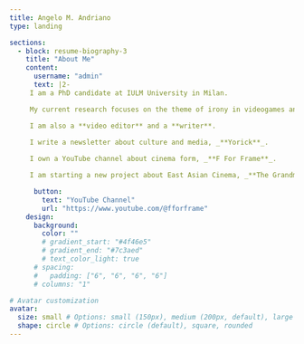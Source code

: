 ```yaml
---
title: Angelo M. Andriano
type: landing

sections:
  - block: resume-biography-3
    title: "About Me"
    content:
      username: "admin"
      text: |2-
     I am a PhD candidate at IULM University in Milan.

     My current research focuses on the theme of irony in videogames and the way in which game designers can foster the illusion of decentralization for the players.

     I am also a **video editor** and a **writer**.

     I write a newsletter about culture and media, _**Yorick**_.
        
     I own a YouTube channel about cinema form, _**F For Frame**_.

     I am starting a new project about East Asian Cinema, _**The Grandmasters**_, on YouTube.

      button:
        text: "YouTube Channel"
        url: "https://www.youtube.com/@fforframe"
    design:
      background:
        color: ""
        # gradient_start: "#4f46e5"
        # gradient_end: "#7c3aed"
        # text_color_light: true
      # spacing:
      #   padding: ["6", "6", "6", "6"]
      # columns: "1"

# Avatar customization
avatar:
  size: small # Options: small (150px), medium (200px, default), large (320px), xl (400px), xxl (500px)
  shape: circle # Options: circle (default), square, rounded
---
```


